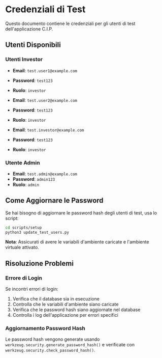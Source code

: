 # Credenziali di Test

Questo documento contiene le credenziali per gli utenti di test dell'applicazione C.I.P.

## Utenti Disponibili

### Utenti Investor
- **Email**: `test.user1@example.com`
- **Password**: `test123`
- **Ruolo**: `investor`

- **Email**: `test.user2@example.com`
- **Password**: `test123`
- **Ruolo**: `investor`

- **Email**: `test.investor@example.com`
- **Password**: `test123`
- **Ruolo**: `investor`

### Utente Admin
- **Email**: `test.admin@example.com`
- **Password**: `admin123`
- **Ruolo**: `admin`

## Come Aggiornare le Password

Se hai bisogno di aggiornare le password hash degli utenti di test, usa lo script:

```bash
cd scripts/setup
python3 update_test_users.py
```

**Nota**: Assicurati di avere le variabili d'ambiente caricate e l'ambiente virtuale attivato.

## Risoluzione Problemi

### Errore di Login
Se incontri errori di login:

1. Verifica che il database sia in esecuzione
2. Controlla che le variabili d'ambiente siano caricate
3. Verifica che le password hash siano aggiornate nel database
4. Controlla i log dell'applicazione per errori specifici

### Aggiornamento Password Hash
Le password hash vengono generate usando `werkzeug.security.generate_password_hash()` e verificate con `werkzeug.security.check_password_hash()`.
